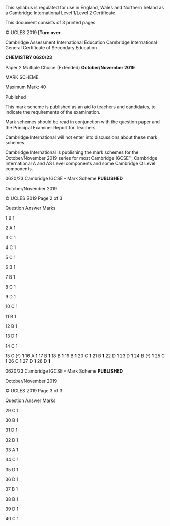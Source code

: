 This syllabus is regulated for use in England, Wales and Northern Ireland as a Cambridge International Level 1/Level 2 Certificate. 

 This document consists of 3 printed pages. 

© UCLES 2019 **[Turn over** 

 Cambridge Assessment International Education Cambridge International General Certificate of Secondary Education 

**CHEMISTRY 0620/23** 

Paper 2 Multiple Choice (Extended) **October/November 2019** 

MARK SCHEME 

Maximum Mark: 40 

 Published 

This mark scheme is published as an aid to teachers and candidates, to indicate the requirements of the examination. 

Mark schemes should be read in conjunction with the question paper and the Principal Examiner Report for Teachers. 

Cambridge International will not enter into discussions about these mark schemes. 

Cambridge International is publishing the mark schemes for the October/November 2019 series for most Cambridge IGCSE™, Cambridge International A and AS Level components and some Cambridge O Level components. 


0620/23 Cambridge IGCSE – Mark Scheme **PUBLISHED** 

 October/November 2019 

© UCLES 2019 Page 2 of 3 

 Question Answer Marks 

 1 B 1 

 2 A 1 

 3 C 1 

 4 C 1 

 5 C 1 

 6 B 1 

 7 B 1 

 8 C 1 

 9 D 1 

 10 C 1 

 11 B 1 

 12 B 1 

 13 D 1 

 14 C 1 

15 C (^) **1** 16 A **1** 17 B **1** 18 B **1** 19 B **1** 20 C **1** 21 B **1** 22 D **1** 23 D **1** 24 B (^) **1** 25 C **1** 26 C **1** 27 D **1** 28 D **1** 


0620/23 Cambridge IGCSE – Mark Scheme **PUBLISHED** 

 October/November 2019 

© UCLES 2019 Page 3 of 3 

 Question Answer Marks 

 29 C 1 

 30 B 1 

 31 D 1 

 32 B 1 

 33 A 1 

 34 C 1 

 35 D 1 

 36 D 1 

 37 B 1 

 38 B 1 

 39 D 1 

 40 C 1 


